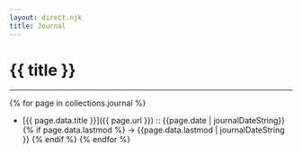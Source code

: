 ```yaml
---
layout: direct.njk
title: Journal
---
```


# {{ title }}
<hr/>

{% for page in collections.journal %}
- [{{ page.data.title }}]({{ page.url }}) 
:: {{page.date | journalDateString}} {% if page.data.lastmod %} -> {{page.data.lastmod | journalDateString }} {% endif %}
{% endfor %}
